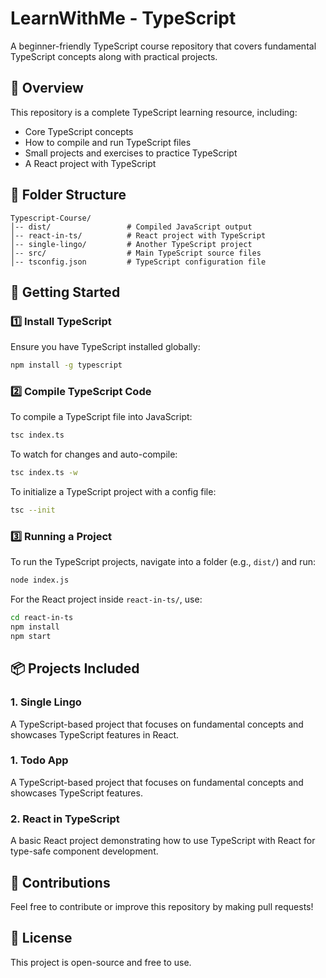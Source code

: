 # LearnWithMe - TypeScript

A beginner-friendly TypeScript course repository that covers fundamental TypeScript concepts along with practical projects.

## 📌 Overview

This repository is a complete TypeScript learning resource, including:

- Core TypeScript concepts
- How to compile and run TypeScript files
- Small projects and exercises to practice TypeScript
- A React project with TypeScript

## 📁 Folder Structure

```
Typescript-Course/
│-- dist/                 # Compiled JavaScript output
│-- react-in-ts/          # React project with TypeScript
│-- single-lingo/         # Another TypeScript project
│-- src/                  # Main TypeScript source files
│-- tsconfig.json         # TypeScript configuration file
```

## 🚀 Getting Started

### 1️⃣ Install TypeScript

Ensure you have TypeScript installed globally:

```sh
npm install -g typescript
```

### 2️⃣ Compile TypeScript Code

To compile a TypeScript file into JavaScript:

```sh
tsc index.ts
```

To watch for changes and auto-compile:

```sh
tsc index.ts -w
```

To initialize a TypeScript project with a config file:

```sh
tsc --init
```

### 3️⃣ Running a Project

To run the TypeScript projects, navigate into a folder (e.g., `dist/`) and run:

```sh
node index.js
```

For the React project inside `react-in-ts/`, use:

```sh
cd react-in-ts
npm install
npm start
```

## 📦 Projects Included

### 1. **Single Lingo**

A TypeScript-based project that focuses on fundamental concepts and showcases TypeScript features in React.

### 1. **Todo App**

A TypeScript-based project that focuses on fundamental concepts and showcases TypeScript features.

### 2. **React in TypeScript**

A basic React project demonstrating how to use TypeScript with React for type-safe component development.

## 🤝 Contributions

Feel free to contribute or improve this repository by making pull requests!

## 📜 License

This project is open-source and free to use.
